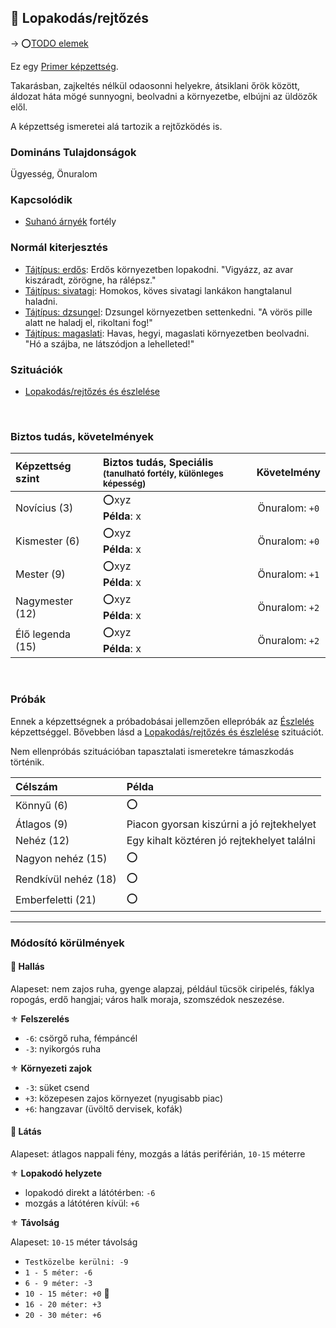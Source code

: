 ## 🔵 Lopakodás/rejtőzés

→ ⭕[TODO elemek](https://github.com/kaktusztea/km100/wiki/TODO.ISSUE.kepzettsegek#lopakod%C3%A1srejt%C5%91z%C3%A9s)

Ez egy [Primer képzettség](../015_primer_szekunder_ismeretek.md).

Takarásban, zajkeltés nélkül odaosonni helyekre, átsiklani őrök között, áldozat háta mögé sunnyogni, beolvadni a környezetbe, elbújni az üldözők elől.

A képzettség ismeretei alá tartozik a rejtőzködés is.

### Domináns Tulajdonságok

Ügyesség, Önuralom

### Kapcsolódik

- [Suhanó árnyék](../fortelyok.altalanos/suhano_arnyek.md) fortély

### Normál kiterjesztés

- [Tájtípus: erdős](../fortelyok.szabad/tajtipus_erdos.md): Erdős környezetben lopakodni. "Vigyázz, az avar kiszáradt, zörögne, ha rálépsz."
- [Tájtípus: sivatagi](../fortelyok.szabad/tajtipus_sivatagi.md): Homokos, köves sivatagi lankákon hangtalanul haladni.
- [Tájtípus: dzsungel](../fortelyok.szabad/tajtipus_dzsungel.md): Dzsungel környezetben settenkedni. "A vörös pille alatt ne haladj el, rikoltani fog!"
- [Tájtípus: magaslati](../fortelyok.szabad/tajtipus_magaslati.md): Havas, hegyi, magaslati környezetben beolvadni. "Hó a szájba, ne látszódjon a lehelleted!"

### Szituációk

- [Lopakodás/rejtőzés és észlelése](../szituaciok/lopakodas_rejtozes_es_eszlelese.md)

<br />

### Biztos tudás, követelmények

| Képzettség szint | Biztos tudás, Speciális <br /><sub>(tanulható fortély, különleges  képesség)</sub> |  Követelmény   |
| :--------------- | :--------------------------------------------------------------------------------- | :------------: |
| Novícius (3)     | ⭕xyz <br /> **Példa**: x                                                           | Önuralom: `+0` |
| Kismester (6)    | ⭕xyz <br /> **Példa**: x                                                           | Önuralom: `+0` |
| Mester (9)       | ⭕xyz <br /> **Példa**: x                                                           | Önuralom: `+1` |
| Nagymester (12)  | ⭕xyz <br /> **Példa**: x                                                           | Önuralom: `+2` |
| Élő legenda (15) | ⭕xyz <br /> **Példa**: x                                                           | Önuralom: `+2` |

<br />

### Próbák

Ennek a képzettségnek a próbadobásai jellemzően ellepróbák az [Észlelés](eszleles.md) képzettséggel. Bővebben lásd a [Lopakodás/rejtőzés és észlelése](../szituaciok/lopakodas_rejtozes_es_eszlelese.md) szituációt.

Nem ellenpróbás szituációban tapasztalati ismeretekre támaszkodás történik.

| Célszám              | Példa                                       |
| :------------------- | :------------------------------------------ |
| Könnyű       (6)     | ⭕                                           |
| Átlagos      (9)     | Piacon gyorsan kiszúrni a jó rejtekhelyet   |
| Nehéz        (12)    | Egy kihalt köztéren jó rejtekhelyet találni |
| Nagyon nehéz (15)    | ⭕                                           |
| Rendkívül nehéz (18) | ⭕                                           |
| Emberfeletti (21)    | ⭕                                           |

---
###  Módosító körülmények

#### 🔆 Hallás

Alapeset: nem zajos ruha, gyenge alapzaj, például tücsök ciripelés, fáklya ropogás, erdő hangjai; város halk moraja, szomszédok neszezése.
  
⚜️ **Felszerelés**

- `-6`: csörgő ruha, fémpáncél
- `-3`: nyikorgós ruha

⚜️ **Környezeti zajok**
- `-3`: süket csend
- `+3`: közepesen zajos környezet (nyugisabb piac)
- `+6`: hangzavar (üvöltő dervisek, kofák)

#### 🔆 Látás

Alapeset: átlagos nappali fény, mozgás a látás periférián, `10-15` méterre

⚜️ **Lopakodó helyzete**

- lopakodó direkt a látótérben: `-6`
- mozgás a látótéren kívül: `+6`

⚜️ **Távolság**

Alapeset: `10-15` méter távolság

- `Testközelbe kerülni: -9`
- `1 - 5 méter: -6`
- `6 - 9 méter: -3`
- `10 - 15 méter: +0` 🔆
- `16 - 20 méter: +3`
- `20 - 30 méter: +6`
